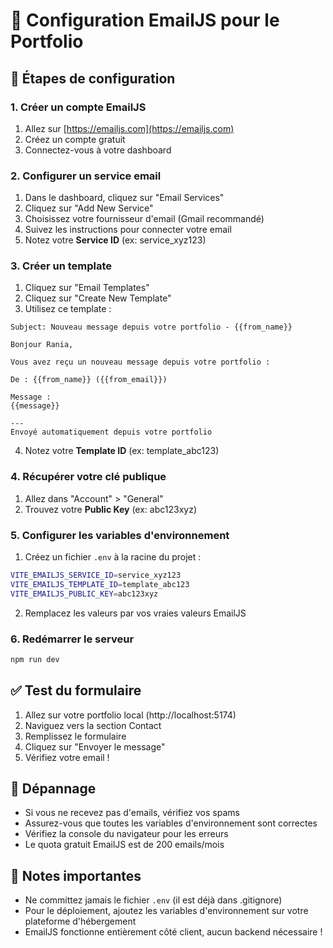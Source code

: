 # 📧 Configuration EmailJS pour le Portfolio

## 🔧 Étapes de configuration

### 1. Créer un compte EmailJS
1. Allez sur [https://emailjs.com](https://emailjs.com)
2. Créez un compte gratuit
3. Connectez-vous à votre dashboard

### 2. Configurer un service email
1. Dans le dashboard, cliquez sur "Email Services"
2. Cliquez sur "Add New Service"
3. Choisissez votre fournisseur d'email (Gmail recommandé)
4. Suivez les instructions pour connecter votre email
5. Notez votre **Service ID** (ex: service_xyz123)

### 3. Créer un template
1. Cliquez sur "Email Templates"
2. Cliquez sur "Create New Template"
3. Utilisez ce template :

```
Subject: Nouveau message depuis votre portfolio - {{from_name}}

Bonjour Rania,

Vous avez reçu un nouveau message depuis votre portfolio :

De : {{from_name}} ({{from_email}})

Message :
{{message}}

---
Envoyé automatiquement depuis votre portfolio
```

4. Notez votre **Template ID** (ex: template_abc123)

### 4. Récupérer votre clé publique
1. Allez dans "Account" > "General"
2. Trouvez votre **Public Key** (ex: abc123xyz)

### 5. Configurer les variables d'environnement
1. Créez un fichier `.env` à la racine du projet :

```bash
VITE_EMAILJS_SERVICE_ID=service_xyz123
VITE_EMAILJS_TEMPLATE_ID=template_abc123
VITE_EMAILJS_PUBLIC_KEY=abc123xyz
```

2. Remplacez les valeurs par vos vraies valeurs EmailJS

### 6. Redémarrer le serveur
```bash
npm run dev
```

## ✅ Test du formulaire
1. Allez sur votre portfolio local (http://localhost:5174)
2. Naviguez vers la section Contact
3. Remplissez le formulaire
4. Cliquez sur "Envoyer le message"
5. Vérifiez votre email !

## 🔧 Dépannage
- Si vous ne recevez pas d'emails, vérifiez vos spams
- Assurez-vous que toutes les variables d'environnement sont correctes
- Vérifiez la console du navigateur pour les erreurs
- Le quota gratuit EmailJS est de 200 emails/mois

## 📝 Notes importantes
- Ne committez jamais le fichier `.env` (il est déjà dans .gitignore)
- Pour le déploiement, ajoutez les variables d'environnement sur votre plateforme d'hébergement
- EmailJS fonctionne entièrement côté client, aucun backend nécessaire !


